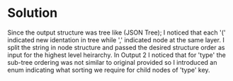 # Solution 
Since the output structure was tree like (JSON Tree); I noticed that each '(' indicated new identation in tree while ',' indicated node at the same layer. I split the string in node structure and passed the desired structure order
as input for the highest level heirarchy. In Output 2 I noticed that for 'type' the sub-tree ordering was not similar to original provided so I introduced an enum indicating what sorting we require for child nodes of 'type' key.
